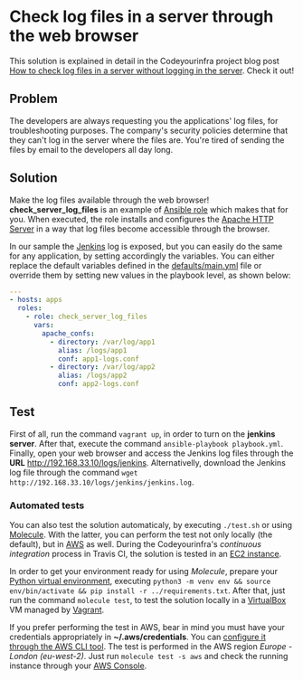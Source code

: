 # Check log files in a server through the web browser

This solution is explained in detail in the Codeyourinfra project blog post [How to check log files in a server without logging in the server](http://codeyourinfra.today/how-to-check-log-files-in-a-server-without-logging-in-the-server). Check it out!

## Problem

The developers are always requesting you the applications' log files, for troubleshooting purposes. The company's security policies determine that they can't log in the server where the files are. You're tired of sending the files by email to the developers all day long.

## Solution

Make the log files available through the web browser! **check_server_log_files** is an example of [Ansible role](https://docs.ansible.com/ansible/latest/user_guide/playbooks_reuse_roles.html) which makes that for you. When executed, the role installs and configures the [Apache HTTP Server](https://httpd.apache.org) in a way that log files become accessible through the browser.

In our sample the [Jenkins](https://jenkins.io) log is exposed, but you can easily do the same for any application, by setting accordingly the variables. You can either replace the default variables defined in the [defaults/main.yml](defaults/main.yml) file or override them by setting new values in the playbook level, as shown below:

```yml
---
- hosts: apps
  roles:
    - role: check_server_log_files
      vars:
        apache_confs:
          - directory: /var/log/app1
            alias: /logs/app1
            conf: app1-logs.conf
          - directory: /var/log/app2
            alias: /logs/app2
            conf: app2-logs.conf
```

## Test

First of all, run the command `vagrant up`, in order to turn on the **jenkins server**. After that, execute the command `ansible-playbook playbook.yml`. Finally, open your web browser and access the Jenkins log files through the **URL** <http://192.168.33.10/logs/jenkins>. Alternativelly, download the Jenkins log file through the command `wget http://192.168.33.10/logs/jenkins/jenkins.log`.

### Automated tests

You can also test the solution automaticaly, by executing `./test.sh` or using [Molecule](https://molecule.readthedocs.io). With the latter, you can perform the test not only locally (the default), but in [AWS](https://aws.amazon.com) as well. During the Codeyourinfra's *continuous integration* process in Travis CI, the solution is tested in an [EC2 instance](https://aws.amazon.com/ec2).

In order to get your environment ready for using *Molecule*, prepare your [Python virtual environment](https://docs.python.org/3/tutorial/venv.html), executing `python3 -m venv env && source env/bin/activate && pip install -r ../requirements.txt`. After that, just run the command `molecule test`, to test the solution locally in a [VirtualBox](https://www.virtualbox.org) VM managed by [Vagrant](https://www.vagrantup.com).

If you prefer performing the test in AWS, bear in mind you must have your credentials appropriately in **~/.aws/credentials**. You can [configure it through the AWS CLI tool](https://docs.aws.amazon.com/cli/latest/userguide/cli-chap-configure.html). The test is performed in the AWS region *Europe - London (eu-west-2)*. Just run `molecule test -s aws` and check the running instance through your [AWS Console](https://eu-west-2.console.aws.amazon.com/ec2/v2).
